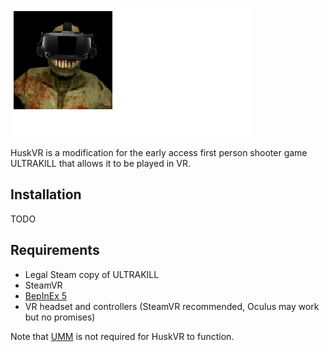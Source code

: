 ![HuskVR](./assets/huskvr_1.png)

HuskVR is a modification for the early access first person shooter game ULTRAKILL that allows it to be played in VR.

## Installation

TODO

## Requirements

- Legal Steam copy of ULTRAKILL
- SteamVR
- [BepInEx 5](https://github.com/BepInEx/BepInEx/releases/tag/v5.4.21)
- VR headset and controllers (SteamVR recommended, Oculus may work but no promises)

Note that [UMM](https://github.com/Temperz87/ultra-mod-manager) is not required for HuskVR to function.
